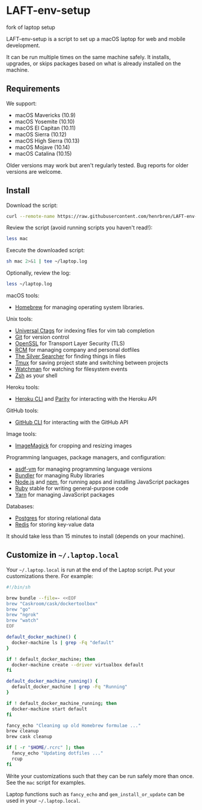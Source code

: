 LAFT-env-setup
======
fork of laptop setup

LAFT-env-setup is a script to set up a macOS laptop for web and mobile development.

It can be run multiple times on the same machine safely.
It installs, upgrades, or skips packages
based on what is already installed on the machine.

Requirements
------------

We support:

* macOS Mavericks (10.9)
* macOS Yosemite (10.10)
* macOS El Capitan (10.11)
* macOS Sierra (10.12)
* macOS High Sierra (10.13)
* macOS Mojave (10.14)
* macOS Catalina (10.15)

Older versions may work but aren't regularly tested.
Bug reports for older versions are welcome.

Install
-------

Download the script:

```sh
curl --remote-name https://raw.githubusercontent.com/henrbren/LAFT-env-setup/master/mac
```

Review the script (avoid running scripts you haven't read!):

```sh
less mac
```

Execute the downloaded script:

```sh
sh mac 2>&1 | tee ~/laptop.log
```

Optionally, review the log:

```sh
less ~/laptop.log
```


macOS tools:

* [Homebrew] for managing operating system libraries.

[Homebrew]: http://brew.sh/

Unix tools:

* [Universal Ctags] for indexing files for vim tab completion
* [Git] for version control
* [OpenSSL] for Transport Layer Security (TLS)
* [RCM] for managing company and personal dotfiles
* [The Silver Searcher] for finding things in files
* [Tmux] for saving project state and switching between projects
* [Watchman] for watching for filesystem events
* [Zsh] as your shell

[Universal Ctags]: https://ctags.io/
[Git]: https://git-scm.com/
[OpenSSL]: https://www.openssl.org/
[RCM]: https://github.com/thoughtbot/rcm
[The Silver Searcher]: https://github.com/ggreer/the_silver_searcher
[Tmux]: http://tmux.github.io/
[Watchman]: https://facebook.github.io/watchman/
[Zsh]: http://www.zsh.org/

Heroku tools:

* [Heroku CLI] and [Parity] for interacting with the Heroku API

[Heroku CLI]: https://devcenter.heroku.com/articles/heroku-cli
[Parity]: https://github.com/thoughtbot/parity

GitHub tools:

* [GitHub CLI] for interacting with the GitHub API

[GitHub CLI]: https://cli.github.com/

Image tools:

* [ImageMagick] for cropping and resizing images

Programming languages, package managers, and configuration:

* [asdf-vm] for managing programming language versions
* [Bundler] for managing Ruby libraries
* [Node.js] and [npm], for running apps and installing JavaScript packages
* [Ruby] stable for writing general-purpose code
* [Yarn] for managing JavaScript packages

[Bundler]: http://bundler.io/
[ImageMagick]: http://www.imagemagick.org/
[Node.js]: http://nodejs.org/
[npm]: https://www.npmjs.org/
[asdf-vm]: https://github.com/asdf-vm/asdf
[Ruby]: https://www.ruby-lang.org/en/
[Yarn]: https://yarnpkg.com/en/

Databases:

* [Postgres] for storing relational data
* [Redis] for storing key-value data

[Postgres]: http://www.postgresql.org/
[Redis]: http://redis.io/

It should take less than 15 minutes to install (depends on your machine).

Customize in `~/.laptop.local`
------------------------------

Your `~/.laptop.local` is run at the end of the Laptop script.
Put your customizations there.
For example:

```sh
#!/bin/sh

brew bundle --file=- <<EOF
brew "Caskroom/cask/dockertoolbox"
brew "go"
brew "ngrok"
brew "watch"
EOF

default_docker_machine() {
  docker-machine ls | grep -Fq "default"
}

if ! default_docker_machine; then
  docker-machine create --driver virtualbox default
fi

default_docker_machine_running() {
  default_docker_machine | grep -Fq "Running"
}

if ! default_docker_machine_running; then
  docker-machine start default
fi

fancy_echo "Cleaning up old Homebrew formulae ..."
brew cleanup
brew cask cleanup

if [ -r "$HOME/.rcrc" ]; then
  fancy_echo "Updating dotfiles ..."
  rcup
fi
```

Write your customizations such that they can be run safely more than once.
See the `mac` script for examples.

Laptop functions such as `fancy_echo` and
`gem_install_or_update`
can be used in your `~/.laptop.local`.
